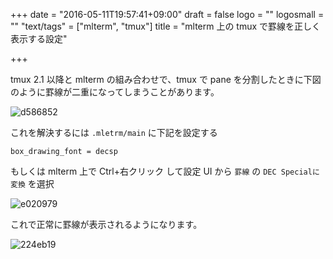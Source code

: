 +++
date = "2016-05-11T19:57:41+09:00"
draft = false
logo = ""
logosmall = ""
"text/tags" = ["mlterm", "tmux"]
title = "mlterm 上の tmux で罫線を正しく表示する設定"

+++

tmux 2.1 以降と mlterm の組み合わせで、tmux で pane を分割したときに下図のように罫線が二重になってしまうことがあります。

![d586852](/image/d586852.png)

これを解決するには `.mletrm/main` に下記を設定する

```
box_drawing_font = decsp
```

もしくは mlterm 上で Ctrl+右クリック して設定 UI から `罫線` の `DEC Specialに変換` を選択

![e020979](/image/e020979.png)

これで正常に罫線が表示されるようになります。

![224eb19](/image/224eb19.png)
